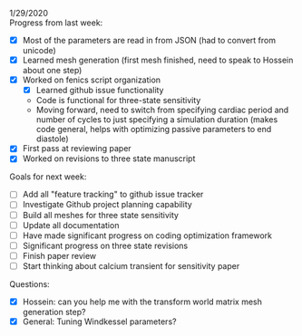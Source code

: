 1/29/2020  
Progress from last week:  
- [x] Most of the parameters are read in from JSON (had to convert from unicode)  
- [x] Learned mesh generation (first mesh finished, need to speak to Hossein about one step)  
- [x] Worked on fenics script organization  
    - [x] Learned github issue functionality  
    - Code is functional for three-state sensitivity  
    - Moving forward, need to switch from specifying cardiac period and number of cycles to just specifying a simulation duration (makes code general, helps with optimizing passive parameters to end diastole)  
- [x] First pass at reviewing paper  
- [x] Worked on revisions to three state manuscript  

Goals for next week:  
- [ ] Add all "feature tracking" to github issue tracker  
- [ ] Investigate Github project planning capability  
- [ ] Build all meshes for three state sensitivity  
- [ ] Update all documentation  
- [ ] Have made significant progress on coding optimization framework  
- [ ] Significant progress on three state revisions  
- [ ] Finish paper review  
- [ ] Start thinking about calcium transient for sensitivity paper  
  
Questions:  
- [x] Hossein: can you help me with the transform world matrix mesh generation step?  
- [x] General: Tuning Windkessel parameters?   
